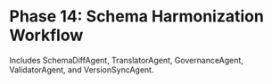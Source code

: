 # Phase 14: Schema Harmonization Workflow
Includes SchemaDiffAgent, TranslatorAgent, GovernanceAgent, ValidatorAgent, and VersionSyncAgent.